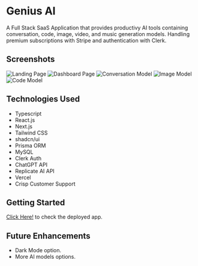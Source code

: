 # Genius AI
A Full Stack SaaS Application that provides productivy AI tools containing conversation, code, image, video, and music generation models. Handling premium subscriptions with Stripe and authentication with Clerk.

## Screenshots
![Landing Page](https://i.imgur.com/fO2n11L.png)
![Dashboard Page](https://i.imgur.com/vTyIDzO.png)
![Conversation Model](https://i.imgur.com/oDJLDO6.png)
![Image Model](https://i.imgur.com/TAeTKIL.png)
![Code Model](https://i.imgur.com/qJnMsYZ.png)

## Technologies Used
 - Typescript
 - React.js
 - Next.js
 - Tailwind CSS
 - shadcn/ui
 - Prisma ORM
 - MySQL
 - Clerk Auth
 - ChatGPT API
 - Replicate AI API
 - Vercel
 - Crisp Customer Support

## Getting Started

[Click Here!](https://genius-ai-acvdoandrew.vercel.app/) to check the deployed app.

## Future Enhancements

- Dark Mode option.
- More AI models options.